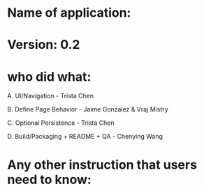 # Name of application: 
# Version: 0.2

# who did what:
A. UI/Navigation - Trista Chen

B. Define Page Behavior - Jaime Gonzalez & Vraj Mistry

C. Optional Persistence - Trista Chen

D. Build/Packaging + README + QA - Chenying Wang

# Any other instruction that users need to know:



